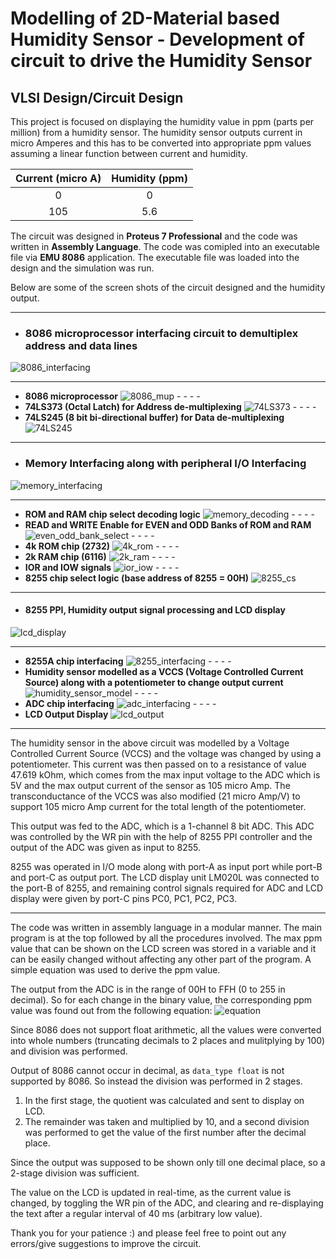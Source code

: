 # Modelling of 2D-Material based Humidity Sensor - Development of circuit to drive the Humidity Sensor #

## VLSI Design/Circuit Design ##

This project is focused on displaying the humidity value in ppm (parts per million) from a humidity sensor. The humidity sensor outputs current in micro Amperes and this has to be converted into appropriate ppm values assuming a linear function between current and humidity.

Current (micro A) | Humidity (ppm)
| :---: | :---: |
 0 | 0
 105 | 5.6

The circuit was designed in __Proteus 7 Professional__ and the code was written in __Assembly Language__. The code was comipled into an executable file via __EMU 8086__ application. The executable file was loaded into the design and the simulation was run.

Below are some of the screen shots of the circuit designed and the humidity output.

- - - -

- ### 8086 microprocessor interfacing circuit to demultiplex address and data lines ###
![8086_interfacing](./Images/8086_interfacing.png)
- - - -
   - __8086 microprocessor__
    ![8086_mup](./Images/8086_mup.png)
    - - - -
   - __74LS373 (Octal Latch) for Address de-multiplexing__
    ![74LS373](./Images/74LS373.png)
    - - - -
   - __74LS245 (8 bit bi-directional buffer) for Data de-multiplexing__
    ![74LS245](./Images/74LS245.png)

- - - -

- ### Memory Interfacing along with peripheral I/O Interfacing ###
![memory_interfacing](./Images/memory_interfacing.png)
- - - -
   - __ROM and RAM chip select decoding logic__
    ![memory_decoding](./Images/memory_decoding.png)
    - - - -
   - __READ and WRITE Enable for EVEN and ODD Banks of ROM and RAM__
    ![even_odd_bank_select](./Images/even_odd_bank_select.png)
    - - - -
   - __4k ROM chip (2732)__
    ![4k_rom](./Images/4k_rom.png)
    - - - -
   - __2k RAM chip (6116)__
    ![2k_ram](./Images/2k_ram.png)
    - - - -
   - __IOR and IOW signals__
    ![ior_iow](./Images/ior_iow.png)
    - - - -
   - __8255 chip select logic (base address of 8255 = 00H)__
    ![8255_cs](./Images/8255_cs.png)

- - - -

- #### 8255 PPI, Humidity output signal processing and LCD display ####
![lcd_display](./Images/lcd_display.png)
- - - - 
   - __8255A chip interfacing__
    ![8255_interfacing](./Images/8255_interfacing.png)
    - - - -
   - __Humidity sensor modelled as a VCCS (Voltage Controlled Current Source) along with a potentiometer to change output current__ 
    ![humidity_sensor_model](./Images/humidity_sensor_model.png)
    - - - -
   - __ADC chip interfacing__
    ![adc_interfacing](./Images/adc_interfacing.png)
    - - - -
   - __LCD Output Display__
    ![lcd_output](./Images/lcd_output.png)

- - - -

The humidity sensor in the above circuit was modelled by a Voltage Controlled Current Source (VCCS) and the voltage was changed by using a potentiometer. This current was then passed on to a resistance of value 47.619 kOhm, which comes from the max input voltage to the ADC which is 5V and the max output current of the sensor as 105 micro Amp. The transconductance of the VCCS was also modified (21 micro Amp/V) to support 105 micro Amp current for the total length of the potentiometer. 

This output was fed to the ADC, which is a 1-channel 8 bit ADC. This ADC was controlled by the WR pin with the help of 8255 PPI controller and the output of the ADC was given as input to 8255.

8255 was operated in I/O mode along with port-A as input port while port-B and port-C as output port. The LCD display unit LM020L was connected to the port-B of 8255, and remaining control signals required for ADC and LCD display were given by port-C pins PC0, PC1, PC2, PC3.

- - - - 

The code was written in assembly language in a modular manner. The main program is at the top followed by all the procedures involved. The max ppm value that can be shown on the LCD screen was stored in a variable and it can be easily changed without affecting any other part of the program. A simple equation was used to derive the ppm value. 

The output from the ADC is in the range of 00H to FFH (0 to 255 in decimal). So for each change in the binary value, the corresponding ppm value was found out from the following equation:
![equation](./Images/equation.png)

Since 8086 does not support float arithmetic, all the values were converted into whole numbers (truncating decimals to 2 places and mulitplying by 100) and division was performed. 

Output of 8086 cannot occur in decimal, as ```data_type float``` is not supported by 8086. So instead the division was performed in 2 stages. 
1. In the first stage, the quotient was calculated and sent to display on LCD.
2. The remainder was taken and multiplied by 10, and a second division was performed to get the value of the first number after the decimal place. 

Since the output was supposed to be shown only till one decimal place, so a 2-stage division was sufficient.

The value on the LCD is updated in real-time, as the current value is changed, by toggling the WR pin of the ADC, and clearing and re-displaying the text after a regular interval of 40 ms (arbitrary low value).

Thank you for your patience :) and please feel free to point out any errors/give suggestions to improve the circuit.
